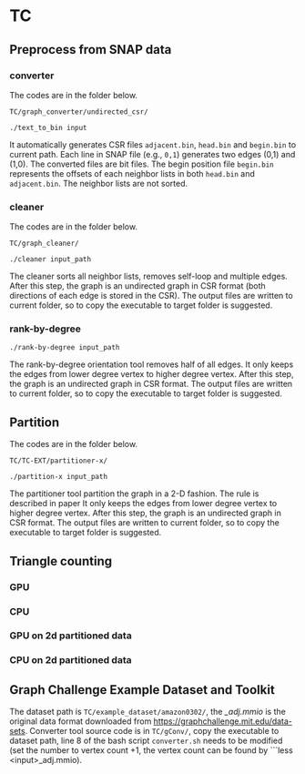 # TC


## Preprocess from SNAP data

### converter

The codes are in the folder below.
```
TC/graph_converter/undirected_csr/
```

```
./text_to_bin input
```
It automatically generates CSR files ```adjacent.bin```, ```head.bin``` and ```begin.bin``` to current path. Each line in SNAP file (e.g., ```0,1```) generates two edges (0,1) and (1,0). The converted files are bit files. The begin position file ```begin.bin``` represents the offsets of each neighbor lists in both ```head.bin``` and ```adjacent.bin```. The neighbor lists are not sorted.

### cleaner

The codes are in the folder below.
```
TC/graph_cleaner/
```


```
./cleaner input_path
```
The cleaner sorts all neighbor lists, removes self-loop and multiple edges. After this step, the graph is an undirected graph in CSR format (both directions of each edge is stored in the CSR). The output files are written to current folder, so to copy the executable to target folder is suggested.

### rank-by-degree

```
./rank-by-degree input_path
```
The rank-by-degree orientation tool removes half of all edges. It only keeps the edges from lower degree vertex to higher degree vertex. After this step, the graph is an undirected graph in CSR format. The output files are written to current folder, so to copy the executable to target folder is suggested.


## Partition

The codes are in the folder below.
```
TC/TC-EXT/partitioner-x/
```


```
./partition-x input_path
```
The partitioner tool partition the graph in a 2-D fashion.
The rule is described in paper 
It only keeps the edges from lower degree vertex to higher degree vertex. After this step, the graph is an undirected graph in CSR format. The output files are written to current folder, so to copy the executable to target folder is suggested.


## Triangle counting

### GPU

### CPU

### GPU on 2d partitioned data

### CPU on 2d partitioned data

## Graph Challenge Example Dataset and Toolkit

The dataset path is ```TC/example_dataset/amazon0302/```, the _\_adj.mmio_ is the original data format downloaded from https://graphchallenge.mit.edu/data-sets. Converter tool source code is in ```TC/gConv/```, copy the executable to dataset path, line 8 of the bash script ```converter.sh``` needs to be modified (set the number to vertex count +1, the vertex count can be found by ```less \<input\>_adj.mmio).

